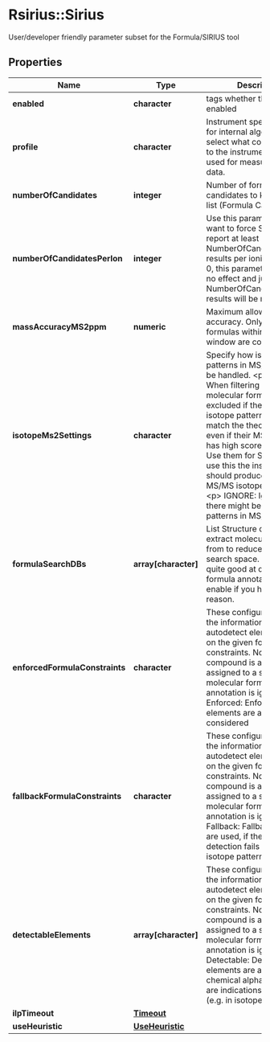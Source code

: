 # Rsirius::Sirius

User/developer friendly parameter subset for the Formula/SIRIUS tool

## Properties
Name | Type | Description | Notes
------------ | ------------- | ------------- | -------------
**enabled** | **character** | tags whether the tool is enabled | [optional] 
**profile** | **character** | Instrument specific profile for internal algorithms  Just select what comes closest to the instrument that was used for measuring the data. | [optional] [Enum: [QTOF, ORBI, FTICR]] 
**numberOfCandidates** | **integer** | Number of formula candidates to keep as result list (Formula Candidates). | [optional] 
**numberOfCandidatesPerIon** | **integer** | Use this parameter if you want to force SIRIUS to report at least  NumberOfCandidatesPerIon results per ionization.  if &lt;&#x3D; 0, this parameter will have no effect and just the top  NumberOfCandidates results will be reported. | [optional] 
**massAccuracyMS2ppm** | **numeric** | Maximum allowed mass accuracy. Only molecular formulas within this mass window are considered. | [optional] 
**isotopeMs2Settings** | **character** | Specify how isotope patterns in MS/MS should be handled.  &lt;p&gt;  FILTER: When filtering is enabled, molecular formulas are excluded if their  theoretical isotope pattern does not match the theoretical one, even if their MS/MS pattern has high score.  &lt;p&gt;  SCORE: Use them for SCORING. To use this the instrument should produce clear MS/MS isotope patterns  &lt;p&gt;  IGNORE: Ignore that there might be isotope patterns in MS/MS | [optional] [Enum: [IGNORE, FILTER, SCORE]] 
**formulaSearchDBs** | **array[character]** | List Structure database to extract molecular formulas from to reduce formula search space.  SIRIUS is quite good at de novo formula annotation, so only enable if you have a good reason. | [optional] [Enum: ] 
**enforcedFormulaConstraints** | **character** | These configurations hold the information how to autodetect elements based on the given formula constraints.  Note: If the compound is already assigned to a specific molecular formula, this annotation is ignored.  &lt;p&gt;  Enforced: Enforced elements are always considered | [optional] 
**fallbackFormulaConstraints** | **character** | These configurations hold the information how to autodetect elements based on the given formula constraints.  Note: If the compound is already assigned to a specific molecular formula, this annotation is ignored.  &lt;p&gt;  Fallback: Fallback elements are used, if the auto-detection fails (e.g. no isotope pattern available) | [optional] 
**detectableElements** | **array[character]** | These configurations hold the information how to autodetect elements based on the given formula constraints.  Note: If the compound is already assigned to a specific molecular formula, this annotation is ignored.  &lt;p&gt;  Detectable: Detectable elements are added to the chemical alphabet, if there are indications for them (e.g. in isotope pattern) | [optional] 
**ilpTimeout** | [**Timeout**](Timeout.md) |  | [optional] 
**useHeuristic** | [**UseHeuristic**](UseHeuristic.md) |  | [optional] 



